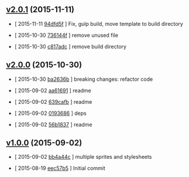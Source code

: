 <!-- LATEST ec0622f -->

## [v2.0.1](https://github.com/zoubin/gulp.spritesmith-multi/commit/ec0622f) (2015-11-11)

* [ 2015-11-11 [94dfd5f](https://github.com/zoubin/gulp.spritesmith-multi/commit/94dfd5f) ] Fix, gulp build, move template to build directory

* [ 2015-10-30 [736144f](https://github.com/zoubin/gulp.spritesmith-multi/commit/736144f) ] remove unused file

* [ 2015-10-30 [c817adc](https://github.com/zoubin/gulp.spritesmith-multi/commit/c817adc) ] remove build directory

## [v2.0.0](https://github.com/zoubin/gulp.spritesmith-multi/commit/7c8b579) (2015-10-30)

* [ 2015-10-30 [ba2636b](https://github.com/zoubin/gulp.spritesmith-multi/commit/ba2636b) ] breaking changes: refactor code

* [ 2015-09-02 [aa61691](https://github.com/zoubin/gulp.spritesmith-multi/commit/aa61691) ] readme

* [ 2015-09-02 [639cafb](https://github.com/zoubin/gulp.spritesmith-multi/commit/639cafb) ] readme

* [ 2015-09-02 [0193686](https://github.com/zoubin/gulp.spritesmith-multi/commit/0193686) ] deps

* [ 2015-09-02 [56b1837](https://github.com/zoubin/gulp.spritesmith-multi/commit/56b1837) ] readme

## [v1.0.0](https://github.com/zoubin/gulp.spritesmith-multi/commit/acac3d2) (2015-09-02)

* [ 2015-09-02 [bb4a44c](https://github.com/zoubin/gulp.spritesmith-multi/commit/bb4a44c) ] multiple sprites and stylesheets

* [ 2015-08-19 [eec57b5](https://github.com/zoubin/gulp.spritesmith-multi/commit/eec57b5) ] Initial commit

